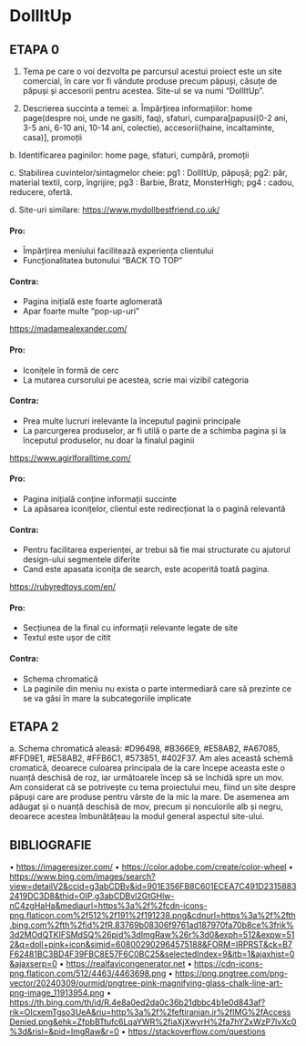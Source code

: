 # DollItUp

## ETAPA 0
1.  Tema pe care o voi dezvolta pe parcursul acestui proiect este un site comercial, în care vor fi vândute produse precum păpuși, căsuțe de păpuși și accesorii pentru acestea. Site-ul se va numi “DollItUp”.

2.	Descrierea succinta a temei:
a.	Împărțirea informațiilor: home page(despre noi, unde ne gasiti, faq), sfaturi, cumpara[papusi(0-2 ani, 3-5 ani, 6-10 ani, 10-14 ani, colectie), accesorii(haine, incaltaminte, casa)], promoții

b.	Identificarea paginilor: home page, sfaturi, cumpără, promoții

c.	Stabilirea cuvintelor/sintagmelor cheie: pg1 : DollItUp, păpușă; pg2: păr, material textil, corp, îngrijire; pg3 : Barbie, Bratz, MonsterHigh; pg4 : cadou, reducere, ofertă.

d.	Site-uri similare:
https://www.mydollbestfriend.co.uk/
#### Pro:
-	Împărțirea meniului facilitează experiența clientului
-	Funcționalitatea butonului “BACK TO TOP”
#### Contra:
-	Pagina inițială este foarte aglomerată
-	Apar foarte multe “pop-up-uri”

https://madamealexander.com/
#### Pro: 
-	Iconițele în formă de cerc
-	La mutarea cursorului pe acestea, scrie mai vizibil categoria
#### Contra:
-	Prea multe lucruri irelevante la începutul paginii principale
-	La parcurgerea produselor, ar fi utilă o parte de a schimba pagina și la începutul produselor, nu doar la finalul paginii

https://www.agirlforalltime.com/
#### Pro:
-	Pagina inițială conține informații succinte
-	La apăsarea iconițelor, clientul este redirecționat la o pagină relevantă 
#### Contra:
-	Pentru facilitarea experienței, ar trebui să fie mai structurate cu ajutorul design-ului segmentele diferite
-	Cand este apasata iconița de search, este acoperită toată pagina.

https://rubyredtoys.com/en/
#### Pro:
-	Secțiunea de la final cu informații relevante legate de site
-	Textul este ușor de citit
#### Contra:
-	Schema chromatică
-	La paginile din meniu nu exista o parte intermediară care să prezinte ce se va găsi în mare la subcategoriile implicate


## ETAPA 2 
a.	Schema chromatică aleasă: #D96498, #B366E9, #E58AB2, #A67085, #FFD9E1, #E58AB2, #FFB6C1, #573851, #402F37. Am ales această schemă cromatică, deoarece culoarea principala de la care începe aceasta este o nuanță deschisă de roz, iar următoarele încep să se închidă spre un mov. Am considerat că se potrivește cu tema proiectului meu, fiind un site despre păpuși care are produse pentru vârste de la mic la mare. De asemenea am adăugat și o nuanță deschisă de mov, precum și nonculorile alb și negru, deoarece acestea îmbunătățeau la modul general aspectul site-ului.


## BIBLIOGRAFIE
•	https://imageresizer.com/
•	https://color.adobe.com/create/color-wheel
•	https://www.bing.com/images/search?view=detailV2&ccid=g3abCDBv&id=901E356FB8C601ECEA7C491D23158832419DC3D8&thid=OIP.g3abCDBvl2GtGHlw-nC4zgHaHa&mediaurl=https%3a%2f%2fcdn-icons-png.flaticon.com%2f512%2f191%2f191238.png&cdnurl=https%3a%2f%2fth.bing.com%2fth%2fid%2fR.83769b08306f9761ad187970fa70b8ce%3frik%3d2MOdQTKIFSMdSQ%26pid%3dImgRaw%26r%3d0&exph=512&expw=512&q=doll+pink+icon&simid=608002902964575188&FORM=IRPRST&ck=B7F62481BC3BD4F39FBC8E57F6C0BC25&selectedIndex=9&itb=1&ajaxhist=0&ajaxserp=0
•	https://realfavicongenerator.net
•	https://cdn-icons-png.flaticon.com/512/4463/4463698.png
•	https://png.pngtree.com/png-vector/20240309/ourmid/pngtree-pink-magnifying-glass-chalk-line-art-png-image_11913954.png
•	https://th.bing.com/th/id/R.4e8a0ed2da0c36b21dbbc4b1e0d843af?rik=OIcxemTgso3UeA&riu=http%3a%2f%2feftiranian.ir%2fIMG%2fAccessDenied.png&ehk=ZfpbBTtufc6LqaYWR%2fiaXjXwyrH%2fa7hYZxWzP7lvXc0%3d&risl=&pid=ImgRaw&r=0
•	https://stackoverflow.com/questions